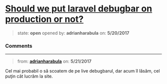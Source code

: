 # [Should we put laravel debugbar on production or not?](https://github.com/adrianharabula/condr/issues/100)

> state: **open** opened by: **adrianharabula** on: **5/20/2017**



### Comments

---
> from: [**adrianharabula**](https://github.com/adrianharabula/condr/issues/100#issuecomment-302917109) on: **5/21/2017**

Cel mai probabil o să scoatem de pe live debugbarul, dar acum îl lăsăm, cel puţin cât lucrăm la site.
